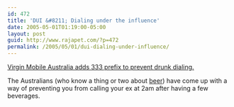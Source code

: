 ```yaml
---
id: 472
title: 'DUI &#8211; Dialing under the influence'
date: 2005-05-01T01:19:00-05:00
layout: post
guid: http://www.rajapet.com/?p=472
permalink: /2005/05/01/dui-dialing-under-influence/
---
```

[Virgin Mobile Australia adds 333 prefix to prevent drunk dialing.](http://www.virginmobile.com.au/dui/)

The Australians (who know a thing or two about [beer](http://www.fosters.com.au/beer/about/brands/beer/fosters_lager.asp)) have come up with a way of preventing you from calling your ex at 2am after having a few beverages.